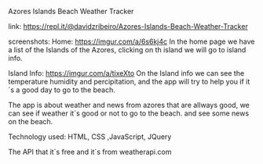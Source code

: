 Azores Islands Beach Weather Tracker

link: https://repl.it/@davidzribeiro/Azores-Islands-Beach-Weather-Tracker

screenshots:
Home: https://imgur.com/a/6s6kj4c
In the home page we have a list of the Islands of the Azores, clicking on th island we will go to island info.

Island Info: https://imgur.com/a/tixeXto
On the Island info we can see the temperature humidity and percipitation,
and the app will try to help you if it´s a good day to go to the beach.

The app is about weather and news from azores that are allways good,
we can see if weather it´s good or not to go to the beach. and see some news on the beach.

Technology used: HTML, CSS ,JavaScript, JQuery

The API that it´s free and it´s from weatherapi.com
